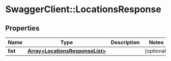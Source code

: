 # SwaggerClient::LocationsResponse

## Properties
Name | Type | Description | Notes
------------ | ------------- | ------------- | -------------
**list** | [**Array&lt;LocationsResponseList&gt;**](LocationsResponseList.md) |  | [optional] 



